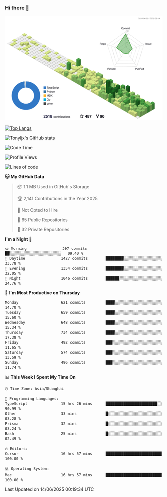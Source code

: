 ### Hi there 👋

![](./profile-3d-contrib/profile-green-animate.svg)

 

[![Top Langs](https://github-readme-stats.vercel.app/api/top-langs/?username=tonyljx)](https://github.com/anuraghazra/github-readme-stats)

![Tonyljx's GitHub stats](https://github-readme-stats.vercel.app/api?username=tonyljx&theme=default&show_icons=true)

 

<!--START_SECTION:waka-->
![Code Time](http://img.shields.io/badge/Code%20Time-1%2C350%20hrs%2019%20mins-blue)

![Profile Views](http://img.shields.io/badge/Profile%20Views-0-blue)

![Lines of code](https://img.shields.io/badge/From%20Hello%20World%20I%27ve%20Written-1.7%20million%20lines%20of%20code-blue)

**🐱 My GitHub Data** 

> 📦 1.1 MB Used in GitHub's Storage 
 > 
> 🏆 2,141 Contributions in the Year 2025
 > 
> 🚫 Not Opted to Hire
 > 
> 📜 65 Public Repositories 
 > 
> 🔑 32 Private Repositories 
 > 
**I'm a Night 🦉** 

```text
🌞 Morning                397 commits         ██░░░░░░░░░░░░░░░░░░░░░░░   09.40 % 
🌆 Daytime                1427 commits        ████████░░░░░░░░░░░░░░░░░   33.78 % 
🌃 Evening                1354 commits        ████████░░░░░░░░░░░░░░░░░   32.05 % 
🌙 Night                  1046 commits        ██████░░░░░░░░░░░░░░░░░░░   24.76 % 
```
📅 **I'm Most Productive on Thursday** 

```text
Monday                   621 commits         ████░░░░░░░░░░░░░░░░░░░░░   14.70 % 
Tuesday                  659 commits         ████░░░░░░░░░░░░░░░░░░░░░   15.60 % 
Wednesday                648 commits         ████░░░░░░░░░░░░░░░░░░░░░   15.34 % 
Thursday                 734 commits         ████░░░░░░░░░░░░░░░░░░░░░   17.38 % 
Friday                   492 commits         ███░░░░░░░░░░░░░░░░░░░░░░   11.65 % 
Saturday                 574 commits         ███░░░░░░░░░░░░░░░░░░░░░░   13.59 % 
Sunday                   496 commits         ███░░░░░░░░░░░░░░░░░░░░░░   11.74 % 
```


📊 **This Week I Spent My Time On** 

```text
🕑︎ Time Zone: Asia/Shanghai

💬 Programming Languages: 
TypeScript               15 hrs 26 mins      ███████████████████████░░   90.99 % 
Other                    33 mins             █░░░░░░░░░░░░░░░░░░░░░░░░   03.28 % 
Prisma                   32 mins             █░░░░░░░░░░░░░░░░░░░░░░░░   03.24 % 
Bash                     25 mins             █░░░░░░░░░░░░░░░░░░░░░░░░   02.49 % 

🔥 Editors: 
Cursor                   16 hrs 57 mins      █████████████████████████   100.00 % 

💻 Operating System: 
Mac                      16 hrs 57 mins      █████████████████████████   100.00 % 
```


 Last Updated on 14/06/2025 00:19:34 UTC
<!--END_SECTION:waka-->
